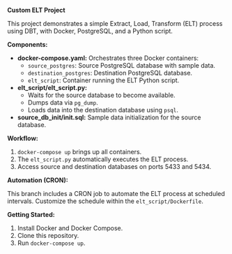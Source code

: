 **Custom ELT Project**

This project demonstrates a simple Extract, Load, Transform (ELT) process using DBT, with Docker, PostgreSQL, and a Python script.

**Components:**

- **docker-compose.yaml:** Orchestrates three Docker containers:
  - `source_postgres`: Source PostgreSQL database with sample data.
  - `destination_postgres`: Destination PostgreSQL database.
  - `elt_script`: Container running the ELT Python script.
- **elt_script/elt_script.py:**
  - Waits for the source database to become available.
  - Dumps data via `pg_dump`.
  - Loads data into the destination database using `psql`.
- **source_db_init/init.sql:** Sample data initialization for the source database.

**Workflow:**

1. `docker-compose up` brings up all containers.
2. The `elt_script.py` automatically executes the ELT process.
3. Access source and destination databases on ports 5433 and 5434.

**Automation (CRON):**

This branch includes a CRON job to automate the ELT process at scheduled intervals. Customize the schedule within the `elt_script/Dockerfile`.

**Getting Started:**

1. Install Docker and Docker Compose.
2. Clone this repository.
3. Run `docker-compose up`.
